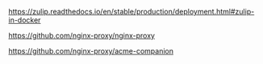 https://zulip.readthedocs.io/en/stable/production/deployment.html#zulip-in-docker

https://github.com/nginx-proxy/nginx-proxy

https://github.com/nginx-proxy/acme-companion
